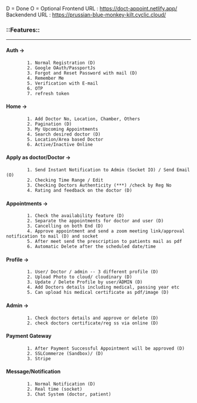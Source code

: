 D = Done
O = Optional
Frontend URL : https://doct-appoint.netlify.app/
Backendend URL : https://prussian-blue-monkey-kilt.cyclic.cloud/
### ::Features:: ###
-----------------------------------------
#### Auth -> 
            1. Normal Registration (D)
            2. Google OAuth/PassportJs
            3. Forgot and Reset Password with mail (D)
            4. Remember Me
            5. Verification with E-mail
            6. OTP 
            7. refresh token

#### Home ->
            1. Add Doctor No, Location, Chamber, Others
            2. Pagination (D)
            3. My Upcoming Appointments
            4. Search desired doctor (D)
            5. Location/Area based Doctor
            6. Active/Inactive Online

#### Apply as doctor/Doctor ->
            1. Send Instant Notification to Admin (Socket IO) / Send Email (O)
            2. Checking Time Range / Edit
            3. Checking Doctors Authenticity (***) /check by Reg No
            4. Rating and feedback on the doctor (D)
            
#### Appointments ->
            1. Check the availability feature (D)
            2. Separate the appointments for doctor and user (D)
            3. Cancelling on both End (D)
            4. Approve appointment and send a zoom meeting link/approval notification to mail (D) and socket
            5. After meet send the prescription to patients mail as pdf
            6. Automatic Delete after the scheduled date/time

#### Profile ->
            1. User/ Doctor / admin -- 3 different profile (D)
            2. Upload Photo to cloud/ cloudinary (D)
            3. Update / Delete Profile by user/ADMIN (D)
            4. Add Doctors details including medical, passing year etc 
            5. Can upload his medical certificate as pdf/image (D)

#### Admin -> 
            1. Check doctors details and approve or delete (D)
            2. check doctors certificate/reg ss via online (D)
            

#### Payment Gateway
            1. After Payment Successful Appointment will be approved (D)
            2. SSLCommerze (Sandbox)/ (D)
            3. Stripe

#### Message/Notification
            1. Normal Notification (D)
            2. Real time (socket)
            3. Chat System (doctor, patient)